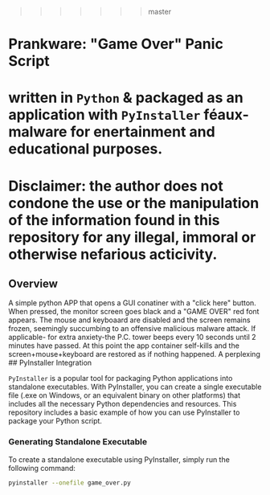 >>>>>>> master
# Prankware: "Game Over" Panic Script
written in `Python` & packaged as an application with `PyInstaller`
féaux-malware for enertainment and educational purposes. 
====================================================================================
**Disclaimer:**
the author does not condone the use or the manipulation of the
information found in this repository for any illegal, immoral or
otherwise nefarious acticivity.
=======================================================================================
## Overview
A simple python APP that opens a GUI conatiner with a "click here" button. When pressed, the monitor 
screen goes black and a "GAME OVER" red font appears. The mouse and keyboaard are disabled 
and the screen remains frozen, seemingly succumbing to an offensive malicious malware attack. If applicable-
for extra anxiety-the P.C. tower beeps every 10 seconds until 2 minutes have passed. At this point the app 
container self-kills and the screen+mouse+keyboard are restored as if nothing happened. A perplexing ## PyInstaller Integration

`PyInstaller` is a popular tool for packaging Python applications into standalone executables. With PyInstaller, you can create a single executable 
file (.exe on Windows, or an equivalent binary on other platforms) that includes all the necessary Python dependencies and resources. This repository
includes a basic example of how you can use PyInstaller to package your Python script.

### Generating Standalone Executable

To create a standalone executable using PyInstaller, simply run the following command:

```bash
pyinstaller --onefile game_over.py




